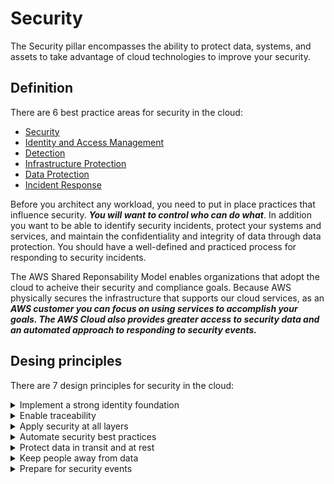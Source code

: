 # Security
The Security pillar encompasses the ability to protect data, systems, and assets to take advantage of cloud technologies to improve your security.

## **Definition**
There are 6 best practice areas for security in the cloud:

- [Security](best-practices/security.md)
- [Identity and Access Management](best-practices/identity-and-access-mngt.md)
- [Detection](best-practices/detection.md)
- [Infrastructure Protection](best-practices/infrastructure-protection.md)
- [Data Protection](best-practices/data-protection.md)
- [Incident Response](best-practices/incident-response.md)

Before you architect any workload, you need to put in place practices that influence security. ***You will want to control who can do what***. In addition you want to be able to identify security incidents, protect your systems and services, and maintain the confidentiality and integrity of data through data protection. You should have a well-defined and practiced process for responding to security incidents.

The AWS Shared Reponsability Model enables organizations that adopt the cloud to acheive their security and compliance goals. Because AWS physically secures the infrastructure that supports our cloud services, as an ***AWS customer you can focus on using services to accomplish your goals. The AWS Cloud also provides greater access to security data and an automated approach to responding to security events.***

## **Desing principles**
There are 7 design principles for security in the cloud:
<details>
<summary>Implement a strong identity foundation</summary>
<p>
Clients must only have permissions to do what they are required to do, nothing more. Principle of least privilege. Centralize identity management, and aim to eliminate reliance on long-term static credentials.
</p>
</details>
<details>
<summary>Enable traceability</summary>
<p>
Monitor, alert, and audit actions and changes to your environment in real time. Integrate log and metric collection with systems to automatically investigate and take action.
</p>
</details>
<details>
<summary>Apply security at all layers</summary>
<p>
Apply a defense in depth approach with multiple security controls. Apply to all layers (for example, edge of network, VPC, load balancing, every instance and compute service, operating system, application, and code).
</p>
</details>
<details>
<summary>Automate security best practices</summary>
<p>
Automated software-based security mechanisms improve your ability to securely scale more rapidly and cost-effectively. Create secure architectures, including the implementation of controls that are defined and managed as code in version-controlled templates.
</p>
</details>
<details>
<summary>Protect data in transit and at rest</summary>
<p>
Classify your data into sensitivity levels and use mechanisms, such as encryption, tokenization, and access control where appropriate.
</p>
</details>
<details>
<summary>Keep people away from data</summary>
<p>
Use mechanisms and tools to reduce or eliminate the need for direct access or manual processing of data. This reduces the risk of mishandling or modification and human error when handling sensitive data.
</p>
</details>
<details>
<summary>Prepare for security events</summary>
<p>
Prepare for an incident by having incident management and investigation policy and processes that align to your organizational requirements. Run incident response simulations and use tools with automation to increase your speed for detection, investigation, and recovery.
</p>
</details>